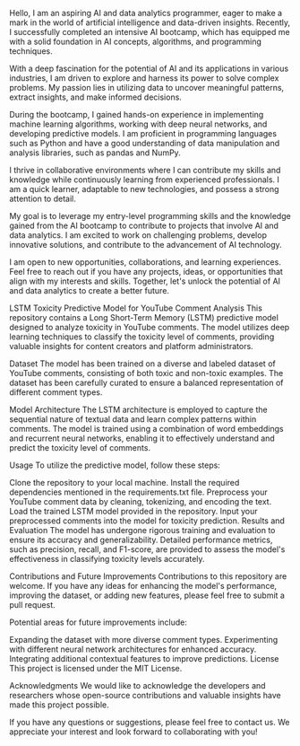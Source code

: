 
Hello, I am an aspiring AI and data analytics programmer, eager to make a mark in the world of artificial intelligence and data-driven insights. Recently, I successfully completed an intensive AI bootcamp, which has equipped me with a solid foundation in AI concepts, algorithms, and programming techniques.

With a deep fascination for the potential of AI and its applications in various industries, I am driven to explore and harness its power to solve complex problems. My passion lies in utilizing data to uncover meaningful patterns, extract insights, and make informed decisions.

During the bootcamp, I gained hands-on experience in implementing machine learning algorithms, working with deep neural networks, and developing predictive models. I am proficient in programming languages such as Python and have a good understanding of data manipulation and analysis libraries, such as pandas and NumPy.

I thrive in collaborative environments where I can contribute my skills and knowledge while continuously learning from experienced professionals. I am a quick learner, adaptable to new technologies, and possess a strong attention to detail.

My goal is to leverage my entry-level programming skills and the knowledge gained from the AI bootcamp to contribute to projects that involve AI and data analytics. I am excited to work on challenging problems, develop innovative solutions, and contribute to the advancement of AI technology.

I am open to new opportunities, collaborations, and learning experiences. Feel free to reach out if you have any projects, ideas, or opportunities that align with my interests and skills. Together, let's unlock the potential of AI and data analytics to create a better future.


LSTM Toxicity Predictive Model for YouTube Comment Analysis
This repository contains a Long Short-Term Memory (LSTM) predictive model designed to analyze toxicity in YouTube comments. The model utilizes deep learning techniques to classify the toxicity level of comments, providing valuable insights for content creators and platform administrators.

Dataset
The model has been trained on a diverse and labeled dataset of YouTube comments, consisting of both toxic and non-toxic examples. The dataset has been carefully curated to ensure a balanced representation of different comment types.

Model Architecture
The LSTM architecture is employed to capture the sequential nature of textual data and learn complex patterns within comments. The model is trained using a combination of word embeddings and recurrent neural networks, enabling it to effectively understand and predict the toxicity level of comments.

Usage
To utilize the predictive model, follow these steps:

Clone the repository to your local machine.
Install the required dependencies mentioned in the requirements.txt file.
Preprocess your YouTube comment data by cleaning, tokenizing, and encoding the text.
Load the trained LSTM model provided in the repository.
Input your preprocessed comments into the model for toxicity prediction.
Results and Evaluation
The model has undergone rigorous training and evaluation to ensure its accuracy and generalizability. Detailed performance metrics, such as precision, recall, and F1-score, are provided to assess the model's effectiveness in classifying toxicity levels accurately.

Contributions and Future Improvements
Contributions to this repository are welcome. If you have any ideas for enhancing the model's performance, improving the dataset, or adding new features, please feel free to submit a pull request.

Potential areas for future improvements include:

Expanding the dataset with more diverse comment types.
Experimenting with different neural network architectures for enhanced accuracy.
Integrating additional contextual features to improve predictions.
License
This project is licensed under the MIT License.

Acknowledgments
We would like to acknowledge the developers and researchers whose open-source contributions and valuable insights have made this project possible.

If you have any questions or suggestions, please feel free to contact us. We appreciate your interest and look forward to collaborating with you!
